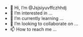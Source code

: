 - 👋 Hi, I’m @Jsjsiyuvffczhhdj
- 👀 I’m interested in ...
- 🌱 I’m currently learning ...
- 💞️ I’m looking to collaborate on ...
- 📫 How to reach me ...

<!---
Jsjsiyuvffczhhdj/Jsjsiyuvffczhhdj is a ✨ special ✨ repository because its `README.md` (this file) appears on your GitHub profile.
You can click the Preview link to take a look at your changes.
--->
